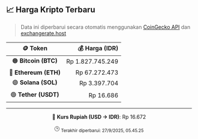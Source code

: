 

<!-- HARGA_KRIPTO -->
## 📈 Harga Kripto Terbaru

> Data ini diperbarui secara otomatis menggunakan [CoinGecko API](https://www.coingecko.com/) dan [exchangerate.host](https://exchangerate.host/)

<div align="center">

| 🪙 Token | 💰 Harga (IDR) |
|:------:|---------------:|
| 🟠 **Bitcoin (BTC)**   | Rp 1.827.745.249 |
| 🔵 **Ethereum (ETH)**  | Rp 67.272.473 |
| 🟣 **Solana (SOL)**    | Rp 3.397.704 |
| 🟢 **Tether (USDT)**   | Rp 16.686 |

---

💱 **Kurs Rupiah (USD → IDR)**: Rp 16.672

🕒 <sub>Terakhir diperbarui: 27/9/2025, 05.45.25</sub>

</div>
<!-- /HARGA_KRIPTO -->